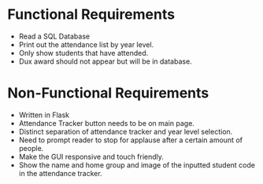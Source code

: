 # Functional Requirements
  - Read a SQL Database
  - Print out the attendance list by year level.
  - Only show students that have attended.
  - Dux award should not appear but will be in database.

# Non-Functional Requirements
  - Written in Flask
  - Attendance Tracker button needs to be on main page.
  - Distinct separation of attendance tracker and year level selection.
  - Need to prompt reader to stop for applause after a certain amount of people.
  - Make the GUI responsive and touch friendly.
  - Show the name and home group and image of the inputted student code in the attendance tracker.
